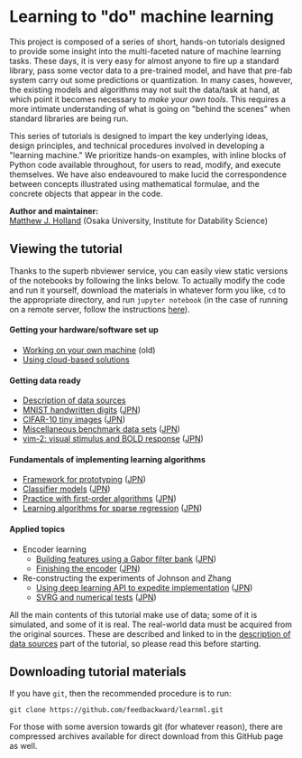 # Learning to "do" machine learning

This project is composed of a series of short, hands-on tutorials designed to provide some insight into the multi-faceted nature of machine learning tasks. These days, it is very easy for almost anyone to fire up a standard library, pass some vector data to a pre-trained model, and have that pre-fab system carry out some predictions or quantization. In many cases, however, the existing models and algorithms may not suit the data/task at hand, at which point it becomes necessary to *make your own tools*. This requires a more intimate understanding of what is going on "behind the scenes" when standard libraries are being run.

This series of tutorials is designed to impart the key underlying ideas, design principles, and technical procedures involved in developing a "learning machine." We prioritize hands-on examples, with inline blocks of Python code available throughout, for users to read, modify, and execute themselves. We have also endeavoured to make lucid the correspondence between concepts illustrated using mathematical formulae, and the concrete objects that appear in the code.

__Author and maintainer:__<br>
<a href="https://feedbackward.com/">Matthew J. Holland</a> (Osaka University, Institute for Datability Science)


## Viewing the tutorial

Thanks to the superb nbviewer service, you can easily view static versions of the notebooks by following the links below. To actually modify the code and run it yourself, download the materials in whatever form you like, `cd` to the appropriate directory, and run `jupyter notebook` (in the case of running on a remote server, follow the instructions <a href="https://feedbackward.github.io/learnml/cloud_use.html">here</a>).

#### Getting your hardware/software set up
- <a href="http://nbviewer.jupyter.org/github/feedbackward/learnml/blob/master/SetupYours.ipynb">Working on your own machine</a> (old)
- <a href="https://feedbackward.github.io/learnml/cloud_use.html">Using cloud-based solutions</a>

#### Getting data ready
- <a href="http://nbviewer.jupyter.org/github/feedbackward/learnml/blob/master/DataSources.ipynb">Description of data sources</a>
- <a href="http://nbviewer.jupyter.org/github/feedbackward/learnml/blob/master/Data_MNIST.ipynb">MNIST handwritten digits</a> (<a href="http://nbviewer.jupyter.org/github/feedbackward/learnml/blob/master/Data_MNIST_JPN.ipynb">JPN</a>)
- <a href="http://nbviewer.jupyter.org/github/feedbackward/learnml/blob/master/Data_CIFAR10.ipynb">CIFAR-10 tiny images</a> (<a href="http://nbviewer.jupyter.org/github/feedbackward/learnml/blob/master/Data_CIFAR10_JPN.ipynb">JPN</a>)
- <a href="http://nbviewer.jupyter.org/github/feedbackward/learnml/blob/master/Data_Misc.ipynb">Miscellaneous benchmark data sets</a> (<a href="http://nbviewer.jupyter.org/github/feedbackward/learnml/blob/master/Data_Misc_JPN.ipynb">JPN</a>)
- <a href="http://nbviewer.jupyter.org/github/feedbackward/learnml/blob/master/Data_vim-2.ipynb">vim-2: visual stimulus and BOLD response</a> (<a href="http://nbviewer.jupyter.org/github/feedbackward/learnml/blob/master/Data_vim-2_JPN.ipynb">JPN</a>)

#### Fundamentals of implementing learning algorithms
- <a href="http://nbviewer.jupyter.org/github/feedbackward/learnml/blob/master/FrameworkIntro.ipynb">Framework for prototyping</a> (<a href="http://nbviewer.jupyter.org/github/feedbackward/learnml/blob/master/FrameworkIntro_JPN.ipynb">JPN</a>)
- <a href="http://nbviewer.jupyter.org/github/feedbackward/learnml/blob/master/Classifiers.ipynb">Classifier models</a> (<a href="http://nbviewer.jupyter.org/github/feedbackward/learnml/blob/master/Classifiers_JPN.ipynb">JPN</a>)
- <a href="http://nbviewer.jupyter.org/github/feedbackward/learnml/blob/master/Algo_FirstOrder.ipynb">Practice with first-order algorithms</a> (<a href="http://nbviewer.jupyter.org/github/feedbackward/learnml/blob/master/Algo_FirstOrder_JPN.ipynb">JPN</a>)
- <a href="http://nbviewer.jupyter.org/github/feedbackward/learnml/blob/master/Algo_SparseReg.ipynb">Learning algorithms for sparse regression</a> (<a href="http://nbviewer.jupyter.org/github/feedbackward/learnml/blob/master/Algo_SparseReg_JPN.ipynb">JPN</a>)

#### Applied topics
- Encoder learning
  - <a href="http://nbviewer.jupyter.org/github/feedbackward/learnml/blob/master/FilterBank.ipynb">Building features using a Gabor filter bank</a> (<a href="http://nbviewer.jupyter.org/github/feedbackward/learnml/blob/master/FilterBank_JPN.ipynb">JPN</a>)
  - <a href="http://nbviewer.jupyter.org/github/feedbackward/learnml/blob/master/FinishEncoder.ipynb">Finishing the encoder</a> (<a href="http://nbviewer.jupyter.org/github/feedbackward/learnml/blob/master/FinishEncoder_JPN.ipynb">JPN</a>)
- Re-constructing the experiments of Johnson and Zhang
  - <a href="http://nbviewer.jupyter.org/github/feedbackward/learnml/blob/master/ChainerWorkshop.ipynb">Using deep learning API to expedite implementation</a> (<a href="http://nbviewer.jupyter.org/github/feedbackward/learnml/blob/master/ChainerWorkshop_JPN.ipynb">JPN</a>)
  - <a href="http://nbviewer.jupyter.org/github/feedbackward/learnml/blob/master/Learn_JZ.ipynb">SVRG and numerical tests</a> (<a href="http://nbviewer.jupyter.org/github/feedbackward/learnml/blob/master/Learn_JZ_JPN.ipynb">JPN</a>)

All the main contents of this tutorial make use of data; some of it is simulated, and some of it is real. The real-world data must be acquired from the original sources. These are described and linked to in the <a href="http://nbviewer.jupyter.org/github/feedbackward/learnml/blob/master/DataSources.ipynb">description of data sources</a> part of the tutorial, so please read this before starting.


## Downloading tutorial materials

If you have `git`, then the recommended procedure is to run:

```
git clone https://github.com/feedbackward/learnml.git
```

For those with some aversion towards git (for whatever reason), there are compressed archives available for direct download from this GitHub page as well.
